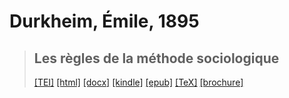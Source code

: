 # Durkheim, Émile, 1895

> ## Les règles de la méthode sociologique
>  <a target="_blank" title="Source XML/TEI" class="mime48 tei" href="https://hurlus.github.io/tei/durkheim1895_regles-methode-sociologique.xml">[TEI]</a>  <a target="_blank" title="HTML une page" class="mime48 html" href="https://hurlus.github.io/durkheim1895_regles-methode-sociologique/durkheim1895_regles-methode-sociologique.html">[html]</a>  <a target="_blank" title="Bureautique (LibreOffice, MS.Word)" class="mime48 docx" href="https://hurlus.github.io/durkheim1895_regles-methode-sociologique/durkheim1895_regles-methode-sociologique.docx">[docx]</a>  <a target="_blank" title="Amazon.kindle" class="mime48 mobi" href="https://hurlus.github.io/durkheim1895_regles-methode-sociologique/durkheim1895_regles-methode-sociologique.mobi">[kindle]</a>  <a target="_blank" title="EPUB, pour liseuses et téléphones" class="mime48 epub" href="https://hurlus.github.io/durkheim1895_regles-methode-sociologique/durkheim1895_regles-methode-sociologique.epub">[epub]</a>  <a target="_blank" title="LaTeX" class="mime48 tex" href="https://hurlus.github.io/durkheim1895_regles-methode-sociologique/durkheim1895_regles-methode-sociologique.tex">[TeX]</a>  <a target="_blank" title="Brochure à agrafer, pdf imposé pour imprimante recto/verso" class="mime48 brochure" href="https://hurlus.github.io/durkheim1895_regles-methode-sociologique/durkheim1895_regles-methode-sociologique_brochure.pdf">[brochure]</a> 
